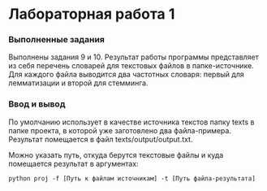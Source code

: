 # Лабораторная работа 1
### Выполненные задания
Выполнены задания 9 и 10. Результат работы программы представляет из себя перечень словарей для текстовых файлов в папке-источнике. Для каждого файла выводится два частотных словаря: первый для лемматизации и второй для стемминга.

### Ввод и вывод

По умолчанию использует в качестве источника текстов папку texts в папке проекта, в которой уже заготовлено два файла-примера. Результат помещается в файл texts/output/output.txt.

Можно указать путь, откуда берутся текстовые файлы и куда помещается результат в аргументах:

` python proj -f [Путь к файлам источникам] -t [Путь файла-результата] `

